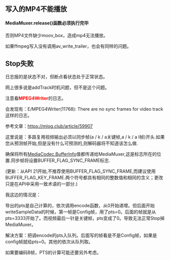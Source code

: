 ## 写入的MP4不能播放

#### MediaMuxer.release()函数必须执行完毕

否则MP4文件缺少moov_box，造成mp4无法播放。

如果ffmpeg写入没有调用av_write_trailer，也会有同样的问题。



## Stop失败

日志报的是状态不对，但断点看状态处于正常状态。

网上很多说是addTrack时机问题，但不是这个问题。

注意看<font color="red">**MPEG4Writer**</font>的日志。

会发现有：E/MPEG4Writer(11768): There are no sync frames for video track 这样的日志。

参考文章：https://mlog.club/article/59907

这里说是：多路复用视频输出必须以同步帧(a / k / a关键帧,a / k / a I帧)开头.如果您从预测帧开始,但是没有什么可预测的,则解码器将不知道该怎么做.

确保将所有[MediaCodec.BufferInfo](https://mlog.club/redirect?url=http%3A%2F%2Fdeveloper.android.com%2Freference%2Fandroid%2Fmedia%2FMediaCodec.BufferInfo.html)值都传递给MediaMuxer,这是标志所在的位置.同步帧将设置BUFFER_FLAG_SYNC_FRAME标志.

(更新：从API 21开始,不推荐使用BUFFER_FLAG_SYNC_FRAME,而建议使用BUFFER_FLAG_KEY_FRAME.两个符号都具有相同的整数值和相同的含义；更改只是在API中采用一致术语的一部分.)



我这边的情况是：

导出的pts是自己计算的，依次调用encode函数，从0开始递增。但后面开始writeSampleData的时候，第一帧是Config帧，用了pts=0。后面的帧就是从pts=3333开始了。而视频最后一针是关键帧，pts变成了0。导致无法正常Stop掉MediaMuxer。

解决方案：把调encode的pts入队列。后面写的帧看是不是Config帧，如果是config帧就给pts=0。其他的依次从队列取。



如果要编码B帧，PTS的计算可能还要另外考虑。